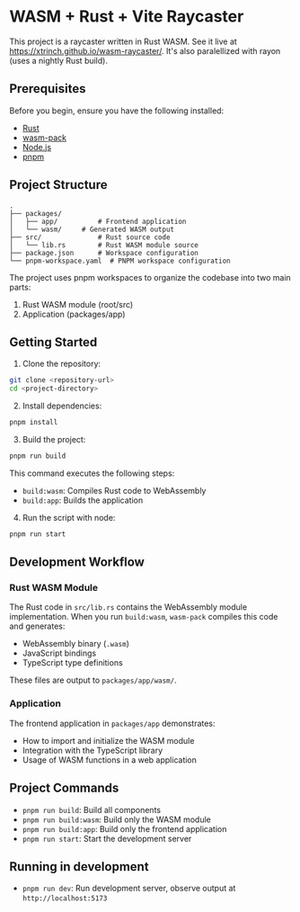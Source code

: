 # WASM + Rust + Vite Raycaster

This project is a raycaster written in Rust WASM.
See it live at https://xtrinch.github.io/wasm-raycaster/.
It's also paralellized with rayon (uses a nightly Rust build).

## Prerequisites

Before you begin, ensure you have the following installed:
- [Rust](https://www.rust-lang.org/tools/install)
- [wasm-pack](https://rustwasm.github.io/wasm-pack/installer/)
- [Node.js](https://nodejs.org/)
- [pnpm](https://pnpm.io/installation)

## Project Structure
```
.
├── packages/
│   ├── app/          # Frontend application
│   └── wasm/     # Generated WASM output
├── src/              # Rust source code
│   └── lib.rs        # Rust WASM module source
├── package.json      # Workspace configuration
└── pnpm-workspace.yaml  # PNPM workspace configuration
```
The project uses pnpm workspaces to organize the codebase into two main parts:
1. Rust WASM module (root/src)
3. Application (packages/app)

## Getting Started

1. Clone the repository:
```bash
git clone <repository-url>
cd <project-directory>
```

2. Install dependencies:
```bash
pnpm install
```

3. Build the project:
```bash
pnpm run build
```

This command executes the following steps:
- `build:wasm`: Compiles Rust code to WebAssembly
- `build:app`: Builds the application

4. Run the script with node:
```bash
pnpm run start
```

## Development Workflow

### Rust WASM Module
The Rust code in `src/lib.rs` contains the WebAssembly module implementation. When you run `build:wasm`, `wasm-pack` compiles this code and generates:
- WebAssembly binary (`.wasm`)
- JavaScript bindings
- TypeScript type definitions

These files are output to `packages/app/wasm/`.

### Application
The frontend application in `packages/app` demonstrates:
- How to import and initialize the WASM module
- Integration with the TypeScript library
- Usage of WASM functions in a web application

## Project Commands

- `pnpm run build`: Build all components
- `pnpm run build:wasm`: Build only the WASM module
- `pnpm run build:app`: Build only the frontend application
- `pnpm run start`: Start the development server

## Running in development

- `pnpm run dev`: Run development server, observe output at `http://localhost:5173`
